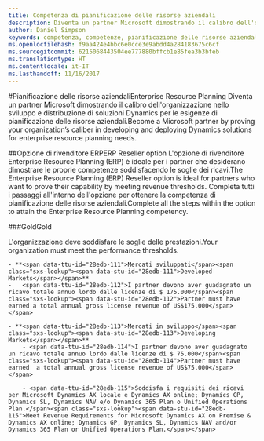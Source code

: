 ```yaml
---
title: Competenza di pianificazione delle risorse aziendali
description: Diventa un partner Microsoft dimostrando il calibro dell'organizzazione nello sviluppo e distribuzione di soluzioni Dynamics per le esigenze di pianificazione delle risorse aziendali.
author: Daniel Simpson
keywords: competenza, competenze, pianificazione delle risorse aziendali
ms.openlocfilehash: f9aa424e4bbc6e0cce3e9abdd4a284183675c6cf
ms.sourcegitcommit: 6215068443504ee777880bffcb1e85fea3b3bfeb
ms.translationtype: HT
ms.contentlocale: it-IT
ms.lasthandoff: 11/16/2017
---
```

#<a name="enterprise-resource-planning"></a><span data-ttu-id="28edb-104">Pianificazione delle risorse aziendali</span><span class="sxs-lookup"><span data-stu-id="28edb-104">Enterprise Resource Planning</span></span> 
<span data-ttu-id="28edb-105">Diventa un partner Microsoft dimostrando il calibro dell'organizzazione nello sviluppo e distribuzione di soluzioni Dynamics per le esigenze di pianificazione delle risorse aziendali.</span><span class="sxs-lookup"><span data-stu-id="28edb-105">Become a Microsoft partner by proving your organization’s caliber in developing and deploying Dynamics solutions for enterprise resource planning needs.</span></span>

##<a name="erp-reseller-option"></a><span data-ttu-id="28edb-106">Opzione di rivenditore ERP</span><span class="sxs-lookup"><span data-stu-id="28edb-106">ERP Reseller option</span></span>
<span data-ttu-id="28edb-107">L'opzione di rivenditore Enterprise Resource Planning (ERP) è ideale per i partner che desiderano dimostrare le proprie competenze soddisfacendo le soglie dei ricavi.</span><span class="sxs-lookup"><span data-stu-id="28edb-107">The Enterprise Resource Planning (ERP) Reseller option is ideal for partners who want to prove their capability by meeting revenue thresholds.</span></span> <span data-ttu-id="28edb-108">Completa tutti i passaggi all'interno dell'opzione per ottenere la competenza di pianificazione delle risorse aziendali.</span><span class="sxs-lookup"><span data-stu-id="28edb-108">Complete all the steps within the option to attain the Enterprise Resource Planning competency.</span></span>

###<a name="gold"></a><span data-ttu-id="28edb-109">Gold</span><span class="sxs-lookup"><span data-stu-id="28edb-109">Gold</span></span>

<span data-ttu-id="28edb-110">L'organizzazione deve soddisfare le soglie delle prestazioni.</span><span class="sxs-lookup"><span data-stu-id="28edb-110">Your organization must meet the performance thresholds.</span></span>

    - **<span data-ttu-id="28edb-111">Mercati sviluppati</span><span class="sxs-lookup"><span data-stu-id="28edb-111">Developed Markets</span></span>**
    -   <span data-ttu-id="28edb-112">I partner devono aver guadagnato un ricavo totale annuo lordo dalle licenze di $ 175.000</span><span class="sxs-lookup"><span data-stu-id="28edb-112">Partner must have earned a total annual gross license revenue of US$175,000</span></span>
  
    - **<span data-ttu-id="28edb-113">Mercati in sviluppo</span><span class="sxs-lookup"><span data-stu-id="28edb-113">Developing Markets</span></span>**
        - <span data-ttu-id="28edb-114">I partner devono aver guadagnato un ricavo totale annuo lordo dalle licenze di $ 75.000</span><span class="sxs-lookup"><span data-stu-id="28edb-114">Partner must have earned  a total annual gross license revenue of US$75,000</span></span> 

        - <span data-ttu-id="28edb-115">Soddisfa i requisiti dei ricavi per Microsoft Dynamics AX locale e Dynamics AX online; Dynamics GP, Dynamics SL, Dynamics NAV e/o Dynamics 365 Plan o Unified Operations Plan.</span><span class="sxs-lookup"><span data-stu-id="28edb-115">Meet Revenue Requirements for Microsoft Dynamics AX on Premise & Dynamics AX online; Dynamics GP, Dynamics SL, Dynamics NAV and/or Dynamics 365 Plan or Unified Operations Plan.</span></span>  




